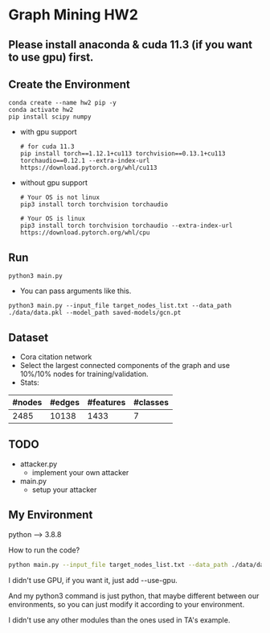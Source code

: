 # Graph Mining HW2

## Please install anaconda & cuda 11.3 (if you want to use gpu) first.

## Create the Environment
```
conda create --name hw2 pip -y
conda activate hw2
pip install scipy numpy
```
* with gpu support
  ```
  # for cuda 11.3
  pip install torch==1.12.1+cu113 torchvision==0.13.1+cu113 torchaudio==0.12.1 --extra-index-url https://download.pytorch.org/whl/cu113
  
  ```
* without gpu support
  ```
  # Your OS is not linux
  pip3 install torch torchvision torchaudio
  
  # Your OS is linux 
  pip3 install torch torchvision torchaudio --extra-index-url https://download.pytorch.org/whl/cpu
  ```

## Run
```
python3 main.py 
```
* You can pass arguments like this.
```
python3 main.py --input_file target_nodes_list.txt --data_path ./data/data.pkl --model_path saved-models/gcn.pt
```

## Dataset
* Cora citation network
* Select the largest connected components of the graph and use 10%/10% nodes for training/validation.
* Stats:
  
| #nodes | #edges | #features | #classes |
|--------|--------|-----------|----------|
| 2485   | 10138  | 1433      | 7        |

## TODO
* attacker.py
  * implement your own attacker
* main.py
  * setup your attacker

## My Environment

python --> 3.8.8

How to run the code?

```bash
python main.py --input_file target_nodes_list.txt --data_path ./data/data.pkl --model_path ./saved-models/gcn.pt
```

I didn't use GPU, if you want it, just add --use-gpu.

And my python3 command is just python, that maybe different between our environments, so you can just modify it according to your environment.

I didn't use any other modules than the ones used in TA's example.
